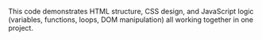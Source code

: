 This code demonstrates HTML structure, CSS design, and JavaScript logic (variables, functions, loops, DOM manipulation) all working together in one project.
